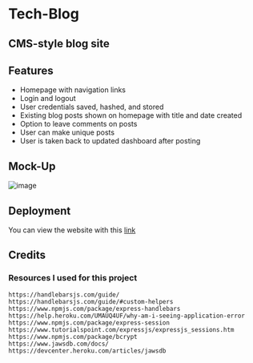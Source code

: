 # Tech-Blog
## CMS-style blog site

## Features

* Homepage with navigation links
* Login and logout
* User credentials saved, hashed, and stored
* Existing blog posts shown on homepage with title and date created
* Option to leave comments on posts
* User can make unique posts
* User is taken back to updated dashboard after posting


## Mock-Up
![image](https://user-images.githubusercontent.com/71532303/112071391-e020cd00-8b2c-11eb-93cf-8324623cec20.png)

## Deployment
You can view the website with this [link](https://guarded-hamlet-55590.herokuapp.com/)

## Credits
### Resources I used for this project
```
https://handlebarsjs.com/guide/
https://handlebarsjs.com/guide/#custom-helpers
https://www.npmjs.com/package/express-handlebars
https://help.heroku.com/UMAUQ4UF/why-am-i-seeing-application-error
https://www.npmjs.com/package/express-session
https://www.tutorialspoint.com/expressjs/expressjs_sessions.htm
https://www.npmjs.com/package/bcrypt
https://www.jawsdb.com/docs/
https://devcenter.heroku.com/articles/jawsdb
```
